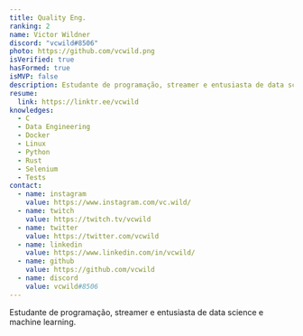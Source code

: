 ```yaml
---
title: Quality Eng.
ranking: 2
name: Victor Wildner
discord: "vcwild#8506"
photo: https://github.com/vcwild.png
isVerified: true
hasFormed: true
isMVP: false
description: Estudante de programação, streamer e entusiasta de data science e machine learning.
resume:
  link: https://linktr.ee/vcwild
knowledges:
  - C
  - Data Engineering
  - Docker
  - Linux
  - Python
  - Rust
  - Selenium
  - Tests
contact:
  - name: instagram
    value: https://www.instagram.com/vc.wild/
  - name: twitch
    value: https://twitch.tv/vcwild
  - name: twitter
    value: https://twitter.com/vcwild
  - name: linkedin
    value: https://www.linkedin.com/in/vcwild/
  - name: github
    value: https://github.com/vcwild
  - name: discord
    value: vcwild#8506
---
```


Estudante de programação, streamer e entusiasta de data science e machine learning.
